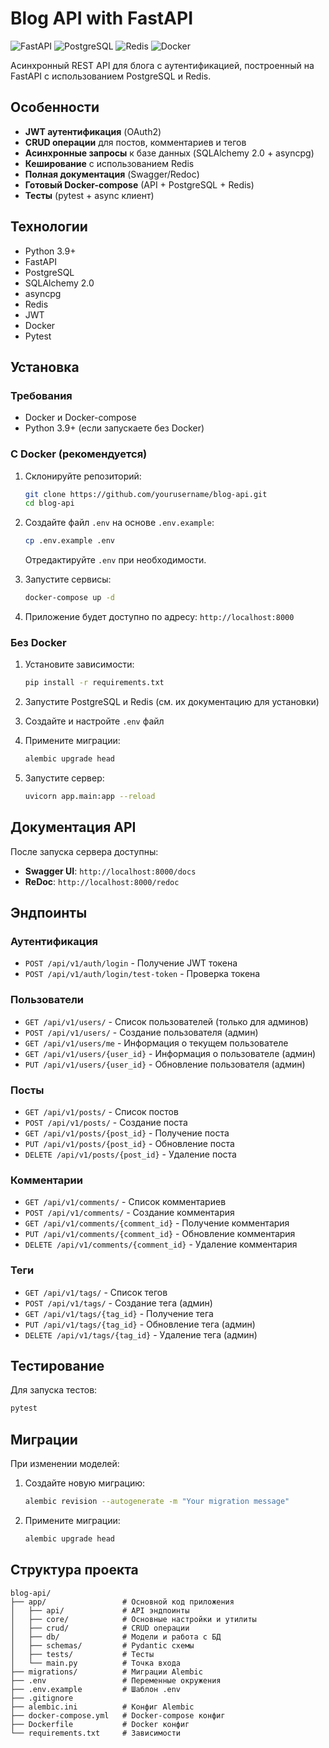 # Blog API with FastAPI

![FastAPI](https://img.shields.io/badge/FastAPI-005571?style=for-the-badge&logo=fastapi)
![PostgreSQL](https://img.shields.io/badge/PostgreSQL-316192?style=for-the-badge&logo=postgresql&logoColor=white)
![Redis](https://img.shields.io/badge/Redis-DC382D?style=for-the-badge&logo=redis&logoColor=white)
![Docker](https://img.shields.io/badge/Docker-2CA5E0?style=for-the-badge&logo=docker&logoColor=white)

Асинхронный REST API для блога с аутентификацией, построенный на FastAPI с использованием PostgreSQL и Redis.

## Особенности

- **JWT аутентификация** (OAuth2)
- **CRUD операции** для постов, комментариев и тегов
- **Асинхронные запросы** к базе данных (SQLAlchemy 2.0 + asyncpg)
- **Кеширование** с использованием Redis
- **Полная документация** (Swagger/Redoc)
- **Готовый Docker-compose** (API + PostgreSQL + Redis)
- **Тесты** (pytest + async клиент)

## Технологии

- Python 3.9+
- FastAPI
- PostgreSQL
- SQLAlchemy 2.0
- asyncpg
- Redis
- JWT
- Docker
- Pytest

## Установка

### Требования

- Docker и Docker-compose
- Python 3.9+ (если запускаете без Docker)

### С Docker (рекомендуется)

1. Склонируйте репозиторий:
   ```bash
   git clone https://github.com/yourusername/blog-api.git
   cd blog-api
   ```

2. Создайте файл `.env` на основе `.env.example`:
   ```bash
   cp .env.example .env
   ```
   Отредактируйте `.env` при необходимости.

3. Запустите сервисы:
   ```bash
   docker-compose up -d
   ```

4. Приложение будет доступно по адресу: `http://localhost:8000`

### Без Docker

1. Установите зависимости:
   ```bash
   pip install -r requirements.txt
   ```

2. Запустите PostgreSQL и Redis (см. их документацию для установки)

3. Создайте и настройте `.env` файл

4. Примените миграции:
   ```bash
   alembic upgrade head
   ```

5. Запустите сервер:
   ```bash
   uvicorn app.main:app --reload
   ```

## Документация API

После запуска сервера доступны:

- **Swagger UI**: `http://localhost:8000/docs`
- **ReDoc**: `http://localhost:8000/redoc`

## Эндпоинты

### Аутентификация

- `POST /api/v1/auth/login` - Получение JWT токена
- `POST /api/v1/auth/login/test-token` - Проверка токена

### Пользователи

- `GET /api/v1/users/` - Список пользователей (только для админов)
- `POST /api/v1/users/` - Создание пользователя (админ)
- `GET /api/v1/users/me` - Информация о текущем пользователе
- `GET /api/v1/users/{user_id}` - Информация о пользователе (админ)
- `PUT /api/v1/users/{user_id}` - Обновление пользователя (админ)

### Посты

- `GET /api/v1/posts/` - Список постов
- `POST /api/v1/posts/` - Создание поста
- `GET /api/v1/posts/{post_id}` - Получение поста
- `PUT /api/v1/posts/{post_id}` - Обновление поста
- `DELETE /api/v1/posts/{post_id}` - Удаление поста

### Комментарии

- `GET /api/v1/comments/` - Список комментариев
- `POST /api/v1/comments/` - Создание комментария
- `GET /api/v1/comments/{comment_id}` - Получение комментария
- `PUT /api/v1/comments/{comment_id}` - Обновление комментария
- `DELETE /api/v1/comments/{comment_id}` - Удаление комментария

### Теги

- `GET /api/v1/tags/` - Список тегов
- `POST /api/v1/tags/` - Создание тега (админ)
- `GET /api/v1/tags/{tag_id}` - Получение тега
- `PUT /api/v1/tags/{tag_id}` - Обновление тега (админ)
- `DELETE /api/v1/tags/{tag_id}` - Удаление тега (админ)

## Тестирование

Для запуска тестов:

```bash
pytest
```

## Миграции

При изменении моделей:

1. Создайте новую миграцию:
   ```bash
   alembic revision --autogenerate -m "Your migration message"
   ```

2. Примените миграции:
   ```bash
   alembic upgrade head
   ```

## Структура проекта

```
blog-api/
├── app/                 # Основной код приложения
│   ├── api/             # API эндпоинты
│   ├── core/            # Основные настройки и утилиты
│   ├── crud/            # CRUD операции
│   ├── db/              # Модели и работа с БД
│   ├── schemas/         # Pydantic схемы
│   ├── tests/           # Тесты
│   └── main.py          # Точка входа
├── migrations/          # Миграции Alembic
├── .env                 # Переменные окружения
├── .env.example         # Шаблон .env
├── .gitignore
├── alembic.ini          # Конфиг Alembic
├── docker-compose.yml   # Docker-compose конфиг
├── Dockerfile           # Docker конфиг
└── requirements.txt     # Зависимости
```
